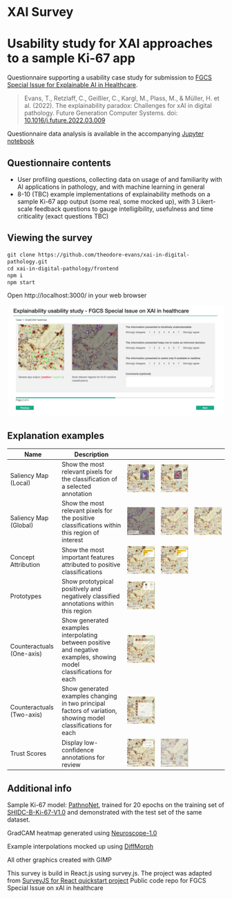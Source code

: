 # XAI Survey
# Usability study for XAI approaches to a sample Ki-67 app

Questionnaire supporting a usability case study for submission to [FGCS Special Issue for Explainable AI in Healthcare](https://www.journals.elsevier.com/future-generation-computer-systems/call-for-papers/explainable-artificial-intelligence-for-healthcare).

> Evans, T., Retzlaff, C., Geißler, C., Kargl, M., Plass, M., & Müller, H. et al. (2022). The explainability paradox: Challenges for xAI in digital pathology. Future Generation Computer Systems. doi: [10.1016/j.future.2022.03.009](https://doi.org/10.1016/j.future.2022.03.009)

Questionnaire data analysis is available in the accompanying [Jupyter notebook](/DataProcessing/data_processing.ipynb)

## Questionnaire contents

- User profiling questions, collecting data on usage of and familiarity with AI applications in pathology, and with machine learning in general
- 8-10 (TBC) example implementations of explainability methods on a sample Ki-67 app output (some real, some mocked up), with 3 Likert-scale feedback questions to gauge intelligibility, usefulness and time criticality (exact questions TBC)

## Viewing the survey

```
git clone https://github.com/theodore-evans/xai-in-digital-pathology.git
cd xai-in-digital-pathology/frontend
npm i
npm start
```
Open http://localhost:3000/ in your web browser

![](frontend/project_assets/screenshot.png)

## Explanation examples

|    Name    |     Description    |        |  |  |
|------------|--------------------|----------------|-|-|
| Saliency Map (Local) | Show the most relevant pixels for the classification of a selected annotation |![](frontend/src/assets/SM/gradcam_local_0.png)|![](frontend/src/assets/SM/gradcam_local_1.png)| |
| Saliency Map (Global) | Show the most relevant pixels for the positive classifications within this region of interest |![](frontend/src/assets/SM/gradcam_0.png)|![](frontend/src/assets/SM/gradcam_1.png)| ![](frontend/src/assets/SM/guided_backprop_0.png)|
| Concept Attribution | Show the most important features attributed to positive classifications |![](frontend/src/assets/CA/text_attributes_0.png)| ![](frontend/src/assets/CA/text_attributes_1.png)| |
| Prototypes | Show prototypical positively and negatively classified annotations within this region |![](frontend/src/assets/PR/prototypes_0.png)| | |
| Counteractuals (One-axis) | Show generated examples interpolating between positive and negative examples, showing model classifications for each |![](frontend/src/assets/CF/one_axis_0.png)| | |
| Counteractuals (Two-axis) | Show generated examples changing in two principal factors of variation, showing model classifications for each |![](frontend/src/assets/CF/two_axis_0.png)| | |
| Trust Scores | Display low-confidence annotations for review |![](frontend/src/assets/TS/color_coded_0.png)|![](frontend/src/assets/TS/edge_cases_0.png) | |


## Additional info

Sample Ki-67 model: [PathnoNet](https://github.com/SHIDCenter/PathoNet), trained for 20 epochs on the training set of [SHIDC-B-Ki-67-V1.0](https://shiraz-hidc.com/service/ki-67-dataset/) and demonstrated with the test set of the same dataset.

GradCAM heatmap generated using [Neuroscope-1.0](https://github.com/c3di/neuroscope)

Example interpolations mocked up using [DiffMorph](https://github.com/volotat/DiffMorph)

All other graphics created with GIMP

This survey is build in React.js using survey.js. The project was adapted from [SurveyJS for React quickstart project](https://github.com/surveyjs/surveyjs_react_quickstart.git)
Public code repo for FGCS Special Issue on xAI in healthcare
